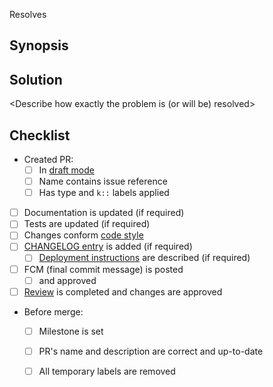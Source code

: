 Resolves <paste issue reference>




## Synopsis

<Give a brief overview of the problem>




## Solution

<Describe how exactly the problem is (or will be) resolved>




## Checklist

- Created PR:
    - [ ] In [draft mode][l:1]
    - [ ] Name contains issue reference
    - [ ] Has type and `k::` labels applied
- [ ] Documentation is updated (if required)
- [ ] Tests are updated (if required)
- [ ] Changes conform [code style][l:2]
- [ ] [CHANGELOG entry][l:3] is added (if required)
    - [ ] [Deployment instructions][l:3] are described (if required)
- [ ] FCM (final commit message) is posted
    - [ ] and approved
- [ ] [Review][l:4] is completed and changes are approved
- Before merge:
    - [ ] Milestone is set
    - [ ] PR's name and description are correct and up-to-date
    - [ ] All temporary labels are removed





[l:1]: https://help.github.com/en/articles/about-pull-requests#draft-pull-requests
[l:2]: /CONTRIBUTING.md
[l:3]: /CHANGELOG.md
[l:4]: https://help.github.com/en/articles/reviewing-changes-in-pull-requests
